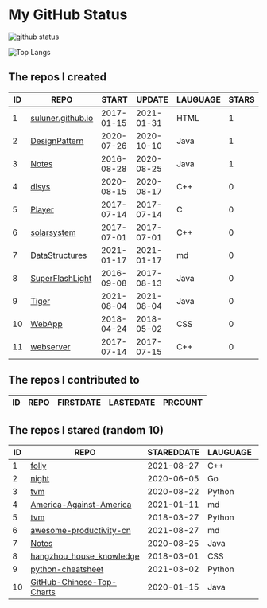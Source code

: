 # My GitHub Status

<img src="https://github-readme-stats-1.yihong0618.vercel.app/api?username=ThaddeusJiang&show_icons=true&&&hide_title=true&count_private=true" alt="github status" />

![Top Langs](https://github-readme-stats-1.yihong0618.vercel.app/api/top-langs/?username=ThaddeusJiang&layout=compact)

<!--START_SECTION:my_github-->
## The repos I created
| ID |                               REPO                                |   START    |   UPDATE   | LAUGUAGE | STARS |
|----|-------------------------------------------------------------------|------------|------------|----------|-------|
|  1 | [suluner.github.io](https://github.com/suluner/suluner.github.io) | 2017-01-15 | 2021-01-31 | HTML     |     1 |
|  2 | [DesignPattern](https://github.com/suluner/DesignPattern)         | 2020-07-26 | 2020-10-10 | Java     |     1 |
|  3 | [Notes](https://github.com/suluner/Notes)                         | 2016-08-28 | 2020-08-25 | Java     |     1 |
|  4 | [dlsys](https://github.com/suluner/dlsys)                         | 2020-08-15 | 2020-08-17 | C++      |     0 |
|  5 | [Player](https://github.com/suluner/Player)                       | 2017-07-14 | 2017-07-14 | C        |     0 |
|  6 | [solarsystem](https://github.com/suluner/solarsystem)             | 2017-07-01 | 2017-07-01 | C++      |     0 |
|  7 | [DataStructures](https://github.com/suluner/DataStructures)       | 2021-01-17 | 2021-01-17 | md       |     0 |
|  8 | [SuperFlashLight](https://github.com/suluner/SuperFlashLight)     | 2016-09-08 | 2017-08-13 | Java     |     0 |
|  9 | [Tiger](https://github.com/suluner/Tiger)                         | 2021-08-04 | 2021-08-04 | Java     |     0 |
| 10 | [WebApp](https://github.com/suluner/WebApp)                       | 2018-04-24 | 2018-05-02 | CSS      |     0 |
| 11 | [webserver](https://github.com/suluner/webserver)                 | 2017-07-14 | 2017-07-15 | C++      |     0 |

## The repos I contributed to
| ID | REPO | FIRSTDATE | LASTEDATE | PRCOUNT |
|----|------|-----------|-----------|---------|

## The repos I stared (random 10)
| ID |                                         REPO                                          | STAREDDATE | LAUGUAGE | LATESTUPDATE |
|----|---------------------------------------------------------------------------------------|------------|----------|--------------|
|  1 | [folly](https://github.com/facebook/folly)                                            | 2021-08-27 | C++      | 2021-12-21   |
|  2 | [night](https://github.com/talkgo/night)                                              | 2020-06-05 | Go       | 2021-12-21   |
|  3 | [tvm](https://github.com/tqchen/tvm)                                                  | 2020-08-22 | Python   | 2021-11-17   |
|  4 | [America-Against-America](https://github.com/zealotCE/America-Against-America)        | 2021-01-11 | md       | 2021-12-21   |
|  5 | [tvm](https://github.com/apache/tvm)                                                  | 2018-03-27 | Python   | 2021-12-21   |
|  6 | [awesome-productivity-cn](https://github.com/eastlakeside/awesome-productivity-cn)    | 2021-08-27 | md       | 2021-12-21   |
|  7 | [Notes](https://github.com/suluner/Notes)                                             | 2020-08-25 | Java     | 2020-08-25   |
|  8 | [hangzhou_house_knowledge](https://github.com/houshanren/hangzhou_house_knowledge)    | 2018-03-01 | CSS      | 2021-12-21   |
|  9 | [python-cheatsheet](https://github.com/gto76/python-cheatsheet)                       | 2021-03-02 | Python   | 2021-12-21   |
| 10 | [GitHub-Chinese-Top-Charts](https://github.com/kon9chunkit/GitHub-Chinese-Top-Charts) | 2020-01-15 | Java     | 2021-12-22   |

<!--END_SECTION:my_github-->
